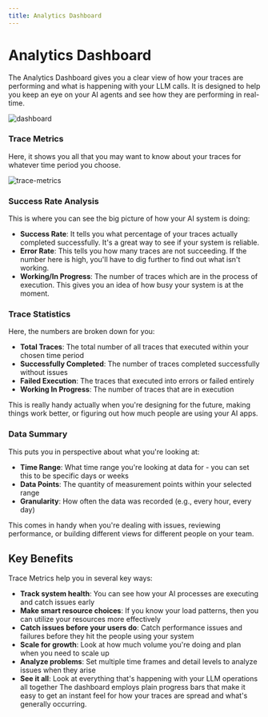 ```yaml
---
title: Analytics Dashboard
---
```


# Analytics Dashboard

The Analytics Dashboard gives you a clear view of how your traces are performing and what is happening with your LLM calls. It is designed to help you keep an eye on your AI agents and see how they are performing in real-time.

![dashboard](https://cdn.voltagent.dev/docs/voltop-docs/dashboard/dashboard.png)

### Trace Metrics

Here, it shows you all that you may want to know about your traces for whatever time period you choose.

![trace-metrics](https://cdn.voltagent.dev/docs/voltop-docs/dashboard/trace-metrics.png)

### Success Rate Analysis

This is where you can see the big picture of how your AI system is doing:

- **Success Rate**: It tells you what percentage of your traces actually completed successfully. It's a great way to see if your system is reliable.
- **Error Rate**: This tells you how many traces are not succeeding. If the number here is high, you'll have to dig further to find out what isn't working.
- **Working/In Progress**: The number of traces which are in the process of execution. This gives you an idea of how busy your system is at the moment.

### Trace Statistics

Here, the numbers are broken down for you:

- **Total Traces**: The total number of all traces that executed within your chosen time period
- **Successfully Completed**: The number of traces completed successfully without issues
- **Failed Execution**: The traces that executed into errors or failed entirely
- **Working In Progress**: The number of traces that are in execution

This is really handy actually when you're designing for the future, making things work better, or figuring out how much people are using your AI apps.

### Data Summary

This puts you in perspective about what you're looking at:

- **Time Range**: What time range you're looking at data for - you can set this to be specific days or weeks
- **Data Points**: The quantity of measurement points within your selected range
- **Granularity**: How often the data was recorded (e.g., every hour, every day)

This comes in handy when you're dealing with issues, reviewing performance, or building different views for different people on your team.

## Key Benefits

Trace Metrics help you in several key ways:

- **Track system health**: You can see how your AI processes are executing and catch issues early
- **Make smart resource choices**: If you know your load patterns, then you can utilize your resources more effectively
- **Catch issues before your users do**: Catch performance issues and failures before they hit the people using your system
- **Scale for growth**: Look at how much volume you're doing and plan when you need to scale up
- **Analyze problems**: Set multiple time frames and detail levels to analyze issues when they arise
- **See it all**: Look at everything that's happening with your LLM operations all together
  The dashboard employs plain progress bars that make it easy to get an instant feel for how your traces are spread and what's generally occurring.
